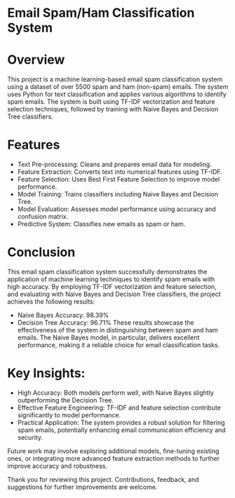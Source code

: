 # Email Spam/Ham Classification System
# Overview
This project is a machine learning-based email spam classification system using a dataset of over 5500 spam and ham (non-spam) emails. The system uses Python for text classification and applies various algorithms to identify spam emails. The system is built using TF-IDF vectorization and feature selection techniques, followed by training with Naive Bayes and Decision Tree classifiers.

# Features
* Text Pre-processing: Cleans and prepares email data for modeling.
* Feature Extraction: Converts text into numerical features using TF-IDF.
* Feature Selection: Uses Best First Feature Selection to improve model performance.
* Model Training: Trains classifiers including Naive Bayes and Decision Tree.
* Model Evaluation: Assesses model performance using accuracy and confusion matrix.
* Predictive System: Classifies new emails as spam or ham.

# Conclusion
This email spam classification system successfully demonstrates the application of machine learning techniques to identify spam emails with high accuracy. By employing TF-IDF vectorization and feature selection, and evaluating with Naive Bayes and Decision Tree classifiers, the project achieves the following results:

- Naive Bayes Accuracy: 98.39%
- Decision Tree Accuracy: 96.71%
These results showcase the effectiveness of the system in distinguishing between spam and ham emails. The Naive Bayes model, in particular, delivers excellent performance, making it a reliable choice for email classification tasks.

# Key Insights:
- High Accuracy: Both models perform well, with Naive Bayes slightly outperforming the Decision Tree.
- Effective Feature Engineering: TF-IDF and feature selection contribute significantly to model performance.
- Practical Application: The system provides a robust solution for filtering spam emails, potentially enhancing email communication efficiency and security.


Future work may involve exploring additional models, fine-tuning existing ones, or integrating more advanced feature extraction methods to further improve accuracy and robustness.

Thank you for reviewing this project. Contributions, feedback, and suggestions for further improvements are welcome.
